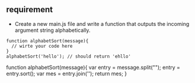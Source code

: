 ## requirement 
    
- Create a new main.js file and write a function that outputs the incoming argument string alphabetically.

```
function alphabetSort(message){
  // wirte your code here
}
alphabetSort('hello'); // should return 'ehllo'
```
function alphabetSort(message){
	var entry = message.split("");
	entry = entry.sort();
	var mes = entry.join('');
	return mes;
}
